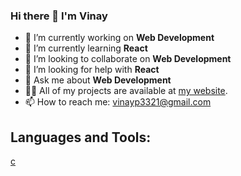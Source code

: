 ### Hi there 👋 I'm Vinay

- 🔭 I’m currently working on **Web Development**
- 🌱 I’m currently learning **React**
- 👯 I’m looking to collaborate on **Web Development**
- 🤔 I’m looking for help with **React**
- 💬 Ask me about **Web Development**
- :man_technologist: All of my projects are available at [my website](https://vinayprajapati.me/).
- 📫 How to reach me: vinayp3321@gmail.com


## Languages and Tools:
[c](https://www.cprogramming.com/)
